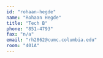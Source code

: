 ```yaml
---
id: "rohaan-hegde"
name: "Rohaan Hegde"
title: "Tech B"
phone: "851-4793"
fax: "n/a"
email: "rh2862@cumc.columbia.edu"
room: "401A"
---
```

